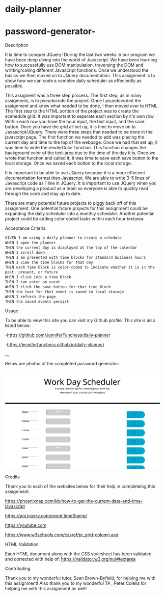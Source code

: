 # daily-planner

# password-generator-

Description

It is time to conquer JQuery! During the last two weeks in our program we have been deep diving into the world of Javascript. We have been learning how to successfully use DOM manipulation, traversing the DOM and writting/calling different Javascript functions. Once we understood the basics we then moved on to JQuery documentation. This assignment is to show how we can code a complex daily scheduler as effeciently as possible.

This assigment was a three step process. The first step, as in many assigments, is to pseudocode the project. Once I psuedocoded the assignment and knew what needed to be done, I then moved over to HTML. The first step to the HTML portion of the project was to create the scehedule grid. It was important to seperate each section by it's own row. Within each row you have the hour input, the text input, and the save button. Once you have the grid all set up, it is time to move on to Javascript/JQuery. There were three steps that needed to be done in the javascript page. The first function we needed to add was placing the current day and time to the top of the webpage. Once we had that set up, it was time to write the renderColor function. This function changes the background color of the text-area due to the time of the day it is. Once we wrote that function and called it, it was time to save each save button to the local storage. Once we saved each button to the local storage.

It is important to be able to use JQuery because it is a more effecient documentation format than Javascript. We are able to write 3-5 lines of Javascript code as 1 line in JQuery. It is important to use JQuery when you are developing a product as a team so everyone is able to quickly read through the code and stay up to date.

There are many potential future projects to piggy back off of this assignment. One potential future projects for this assignment could be expanding the daily scheduler into a monthly scheduler. Another potential project could be adding color coded tasks within each hour textarea.

Acceptance Criteria

```
GIVEN I am using a daily planner to create a schedule
WHEN I open the planner
THEN the current day is displayed at the top of the calendar
WHEN I scroll down
THEN I am presented with time blocks for standard business hours
WHEN I view the time blocks for that day
THEN each time block is color-coded to indicate whether it is in the past, present, or future
WHEN I click into a time block
THEN I can enter an event
WHEN I click the save button for that time block
THEN the text for that event is saved in local storage
WHEN I refresh the page
THEN the saved events persist
```

Usage

To be able to view this site you can visit my Github profile. This site is also listed below:

-https://github.com/JenniferFunchess/daily-planner

-https://jenniferfunchess.github.io/daily-planner/

\_\_

Below are photos of the completed password generator:

![dailyscheduler](dailyschedule.png)

Credits

Thank you to each of the websites below for their help in completeing this assignment.

https://phoenixnap.com/kb/how-to-get-the-current-date-and-time-javascript

https://api.jquery.com/event.timeStamp/

https://youtube.com

https://www.w3schools.com/cssref/pr_grid-column.asp

HTML Validation

Each HTML document along with the CSS stylesheet has been validated and corrected with help of:
https://validator.w3.org/nu/#textarea

Contributing

Thank you to my wonderful tutor, Sean Brown-Byfield, for helping me with this assignment!
Also thank you to my wonderful TA , Peter Colella for helping me with this assignment as well!
